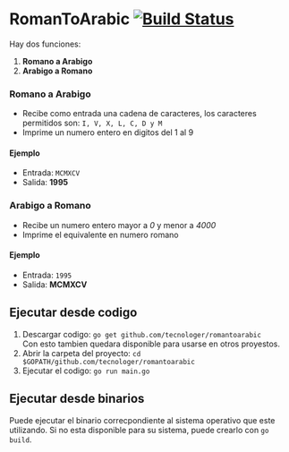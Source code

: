 # RomanToArabic [![Build Status](https://travis-ci.org/Tecnologer/RomanToArabic.svg?branch=master)](https://travis-ci.org/Tecnologer/RomanToArabic)
Hay dos funciones:
1. **Romano a Arabigo**
2. **Arabigo a Romano**

### Romano a Arabigo

* Recibe como entrada una cadena de caracteres, los caracteres permitidos son: `I, V, X, L, C, D y M`
* Imprime un numero entero en digitos del 1 al 9

#### Ejemplo

* Entrada: `MCMXCV` <br>
* Salida: **1995**

### Arabigo a Romano
* Recibe un numero entero mayor a *0* y menor a *4000*
* Imprime el equivalente en numero romano

#### Ejemplo

* Entrada: `1995` <br>
* Salida: **MCMXCV**

## Ejecutar desde codigo

1. Descargar codigo: `go get github.com/tecnologer/romantoarabic`<br>
    Con esto tambien quedara disponible para usarse en otros proyestos.
2. Abrir la carpeta del proyecto: `cd $GOPATH/github.com/tecnologer/romantoarabic`
3. Ejecutar el codigo: `go run main.go`

## Ejecutar desde binarios
Puede ejecutar el binario correcpondiente al sistema operativo que este utilizando. Si no esta disponible para su sistema, puede crearlo con `go build`.


